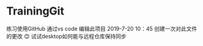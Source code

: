 # TrainingGit
 练习使用GitHub
通过vs code 编辑此项目
2019-7-20 10：45 创建一次对此文件的更改 :blush:
试试desktop如何能与远程仓库保持同步
